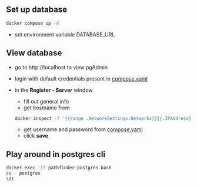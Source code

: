 ## Set up database

```bash
docker compose up -d
```

- set environment variable DATABASE_URL

## View database

- go to http://localhost to view pgAdmin
- login with default credentials present in [compose.yaml](compose.yaml)
- in the **Register - Server** window

  - fill out general info
  - get hostname from

  ```bash
  docker inspect -f '{{range .NetworkSettings.Networks}}{{.IPAddress}}{{end}}' pathfinder-postgres
  ```

  - get username and password from [compose.yaml](compose.yaml)
  - click **save**

## Play around in postgres cli

```bash
docker exec -it pathfinder-postgres bash
su - postgres
\dt
```

